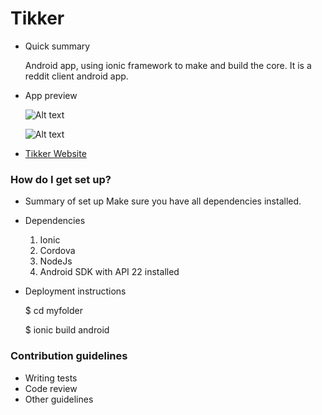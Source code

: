 # Tikker


* Quick summary

    Android app, using ionic framework to make and build the core. It is a reddit client android app.

* App preview

    ![Alt text](http://i.imgsafe.org/a291f66.png)
    
    ![Alt text](http://i.imgsafe.org/db90b7d.png)


* [Tikker Website](https://tikker.tk)

### How do I get set up? ###

* Summary of set up
    Make sure you have all dependencies installed.

* Dependencies

    1. Ionic
    2. Cordova
    3. NodeJs
    4. Android SDK with API 22 installed

* Deployment instructions

    $ cd myfolder
    
    $ ionic build android


### Contribution guidelines ###

* Writing tests
* Code review
* Other guidelines
